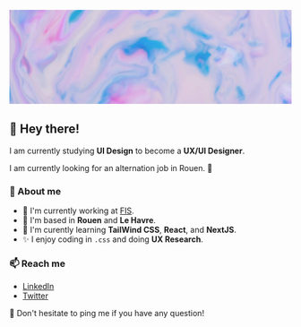 ![Image](https://github.com/iampaulchevrier/iampaulchevrier/blob/main/banner.jpg)
## 👋 Hey there!
I am currently studying **UI Design** to become a **UX/UI Designer**.

I am currently looking for an alternation job in Rouen. 👀

### 📖 About me
- 💼 I'm currently working at [FIS](https://www.fis.fr/).
- 📌 I'm based in **Rouen** and **Le Havre**.
- 🌱 I'm curently learning **TailWind CSS**, **React**, and **NextJS**.
- ✨ I enjoy coding in `.css` and doing **UX Research**.

### 📫 Reach me
- [LinkedIn](https://www.linkedin.com/in/iampaulchevrier/)
- [Twitter](https://twitter.com/iampaulchevrier)

🔔 Don't hesitate to ping me if you have any question!
